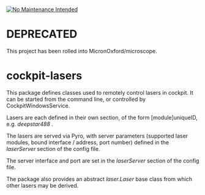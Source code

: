 [![No Maintenance Intended](http://unmaintained.tech/badge.svg)](http://unmaintained.tech/)

# DEPRECATED

This project has been rolled into MicronOxford/microscope.

# cockpit-lasers
This package defines classes used to remotely control lasers in cockpit. It can be started from the command line, or controlled by CockpitWindowsService.

Lasers are each defined in their own section, of the form [module]uniqueID, e.g. _deepstar488_ .

The lasers are served via Pyro, with server parameters (supported laser modules, bound interface / address, port number) defined in the _laserServer_ section of the config file. 

The server interface and port are set in the _laserServer_ section of the config file.

The package also provides an abstract _laser.Laser_ base class from which other lasers may be derived.
